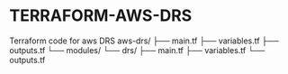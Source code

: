 # TERRAFORM-AWS-DRS
Terraform code for aws DRS
aws-drs/
├── main.tf
├── variables.tf
├── outputs.tf
└── modules/
    └── drs/
        ├── main.tf
        ├── variables.tf
        └── outputs.tf
